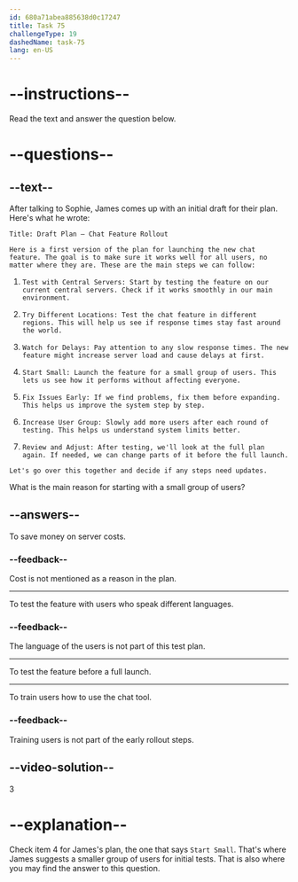 ```yaml
---
id: 680a71abea885638d0c17247
title: Task 75
challengeType: 19
dashedName: task-75
lang: en-US
---
```


<!-- READING -->

# --instructions--

Read the text and answer the question below.

# --questions--

## --text--

After talking to Sophie, James comes up with an initial draft for their plan. Here's what he wrote:

`Title: Draft Plan – Chat Feature Rollout`

`Here is a first version of the plan for launching the new chat feature. The goal is to make sure it works well for all users, no matter where they are. These are the main steps we can follow:`

1. `Test with Central Servers: Start by testing the feature on our current central servers. Check if it works smoothly in our main environment.`

2. `Try Different Locations: Test the chat feature in different regions. This will help us see if response times stay fast around the world.`

3. `Watch for Delays: Pay attention to any slow response times. The new feature might increase server load and cause delays at first.`

4. `Start Small: Launch the feature for a small group of users. This lets us see how it performs without affecting everyone.`

5. `Fix Issues Early: If we find problems, fix them before expanding. This helps us improve the system step by step.`

6. `Increase User Group: Slowly add more users after each round of testing. This helps us understand system limits better.`

7. `Review and Adjust: After testing, we'll look at the full plan again. If needed, we can change parts of it before the full launch.`

`Let's go over this together and decide if any steps need updates.`

What is the main reason for starting with a small group of users?

## --answers--

To save money on server costs.

### --feedback--

Cost is not mentioned as a reason in the plan.

---

To test the feature with users who speak different languages.

### --feedback--

The language of the users is not part of this test plan.

---

To test the feature before a full launch.

---

To train users how to use the chat tool.

### --feedback--

Training users is not part of the early rollout steps.

## --video-solution--

3

# --explanation--

Check item 4 for James's plan, the one that says `Start Small`. That's where James suggests a smaller group of users for initial tests. That is also where you may find the answer to this question.
